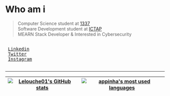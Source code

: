 
# Who am i

> Computer Science student at [1337](https://1337.ma/) \
> Software Development student at [ICTAP](http://ictap.ma/) \
> MEARN Stack Developer & Interested in Cybersecurity

<pre>

<i class="fa-solid fa-right-long"></i> <a href = "https://www.linkedin.com/in/amine01/" target = "_blank">Linkedin</a>
<i class="fa-solid fa-right-long"></i> <a href = "https://twitter.com/Lelouche01" target = "_blank">Twitter</a>
<i class="fa-solid fa-right-long"></i> <a href = "https://instagram.com/Lelouche0x1" target = "_blank">Instagram</a>

</pre>

---------------
| [![Lelouche01's GitHub stats](https://github-readme-stats.vercel.app/api?username=Lelouche01&count_private=true&show_icons=true&hide=issues&hide_border=true&theme=jolly)](https://github.com/Lelouche01?tab=repositories) | [![appinha's most used languages](https://github-readme-stats.vercel.app/api/top-langs/?username=Lelouche01&layout=compact&hide_border=true&theme=jolly)](https://github.com/Lelouche01?tab=repositories) |
|:-:|:-:|
